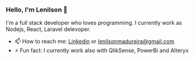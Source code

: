 ### Hello, I'm Lenilson 👋

<!--
**k2madureira/k2madureira** is a ✨ _special_ ✨ repository because its `README.md` (this file) appears on your GitHub profile.-->

I'm a full stack developer who loves programming. I currently work as Nodejs, React, Laravel delevoper.

- 📫 How to reach me: [Linkedin](https://www.linkedin.com/in/lenilson-madureira-b6abb4120/) or lenilsonmadureira@gmail.com
- ⚡ Fun fact: I currently work also with QlikSense, PowerBi and Alteryx

